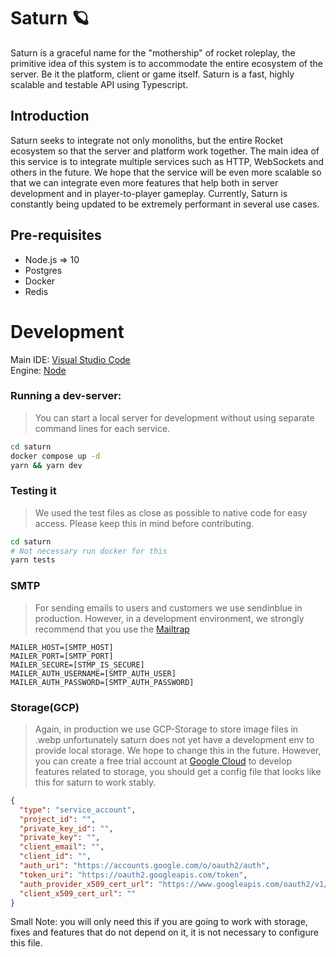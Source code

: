 # Saturn 🪐
Saturn is a graceful name for the "mothership" of rocket roleplay, the primitive idea of this system is to accommodate the entire ecosystem of the server. Be it the platform, client or game itself. Saturn is a fast, highly scalable and testable API using Typescript.


## Introduction
Saturn seeks to integrate not only monoliths, but the entire Rocket ecosystem so that the server and platform work together. The main idea of this service is to integrate multiple services such as HTTP, WebSockets and others in the future. We hope that the service will be even more scalable so that we can integrate even more features that help both in server development and in player-to-player gameplay. Currently, Saturn is constantly being updated to be extremely performant in several use cases.


## Pre-requisites
- Node.js => 10
- Postgres
- Docker
- Redis


# Development
Main IDE: [Visual Studio Code](https://code.visualstudio.com) <br>
Engine: [Node](https://nodejs.org)


### Running a dev-server: <br>
> You can start a local server for development without using separate command lines for each service.
```bash
cd saturn
docker compose up -d
yarn && yarn dev
```

### Testing it <br>
> We used the test files as close as possible to native code for easy access. Please keep this in mind before contributing.
```bash
cd saturn
# Not necessary run docker for this
yarn tests
```

### SMTP
> For sending emails to users and customers we use sendinblue in production. However, in a development environment, we strongly recommend that you use the [Mailtrap](https://mailtrap.io)
```env
MAILER_HOST=[SMTP_HOST]
MAILER_PORT=[SMTP_PORT]
MAILER_SECURE=[STMP_IS_SECURE]
MAILER_AUTH_USERNAME=[SMTP_AUTH_USER]
MAILER_AUTH_PASSWORD=[SMTP_AUTH_PASSWORD]
```

### Storage(GCP)
> Again, in production we use GCP-Storage to store image files in .webp unfortunately saturn does not yet have a development env to provide local storage. We hope to change this in the future.
> However, you can create a free trial account at [Google Cloud](https://cloud.google.com) to develop features related to storage, you should get a config file that looks like this for saturn to work stably.
```json
{
  "type": "service_account",
  "project_id": "",
  "private_key_id": "",
  "private_key": "",
  "client_email": "",
  "client_id": "",
  "auth_uri": "https://accounts.google.com/o/oauth2/auth",
  "token_uri": "https://oauth2.googleapis.com/token",
  "auth_provider_x509_cert_url": "https://www.googleapis.com/oauth2/v1/certs",
  "client_x509_cert_url": ""
}
```
Small Note: you will only need this if you are going to work with storage, fixes and features that do not depend on it, it is not necessary to configure this file.
